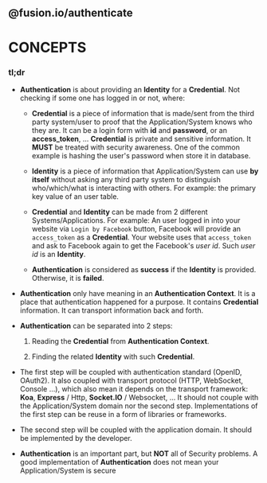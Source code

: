 @fusion.io/authenticate
-----------------------

# CONCEPTS

### tl;dr

 - **Authentication** is about providing an **Identity** for a **Credential**.
 Not checking if some one has logged in or not, where:

    - **Credential** is a piece of information that is made/sent from the third party system/user to proof that the Application/System knows who they are.
    It can be a login form with **id** and **password**, or an **access_token**, ...
    **Credential** is private and sensitive information. It **MUST** be treated with security awareness.
    One of the common example is hashing the user's password when store it in database.

    - **Identity** is a piece of information that Application/System can use **by itself** without asking any third party system to distinguish who/which/what is interacting with others.
    For example: the primary key value of an user table.

    - **Credential** and **Identity** can be made from 2 different Systems/Applications.
    For example: An user logged in into your website via `Login by Facebook` button,
    Facebook will provide an `access_token` as a **Credential**.
    Your website uses that `access_token` and ask to Facebook again to get the Facebook's *user id*. Such *user id* is an **Identity**.

    - **Authentication** is considered as **success** if the **Identity** is provided. Otherwise, it is **failed**.

 - **Authentication** only have meaning in an **Authentication Context**.
 It is a place that authentication happened for a purpose.
 It contains **Credential** information.
 It can transport information back and forth.

 - **Authentication** can be separated into 2 steps:

    1. Reading the **Credential** from **Authentication Context**.

    2. Finding the related **Identity** with such **Credential**.

 - The first step will be coupled with authentication standard (OpenID, OAuth2).
 It also coupled with transport protocol (HTTP, WebSocket, Console ...),
 which also mean it depends on the transport framework: **Koa**, **Express** / Http, **Socket.IO** / Websocket, ...
 It should not couple with the Application/System domain nor the second step.
 Implementations of the first step can be reuse in a form of libraries or frameworks.

 - The second step will be coupled with the application domain. It should be implemented by the developer.


 - **Authentication** is an important part, but **NOT** all of Security problems.
 A good implementation of **Authentication** does not mean your Application/System is secure